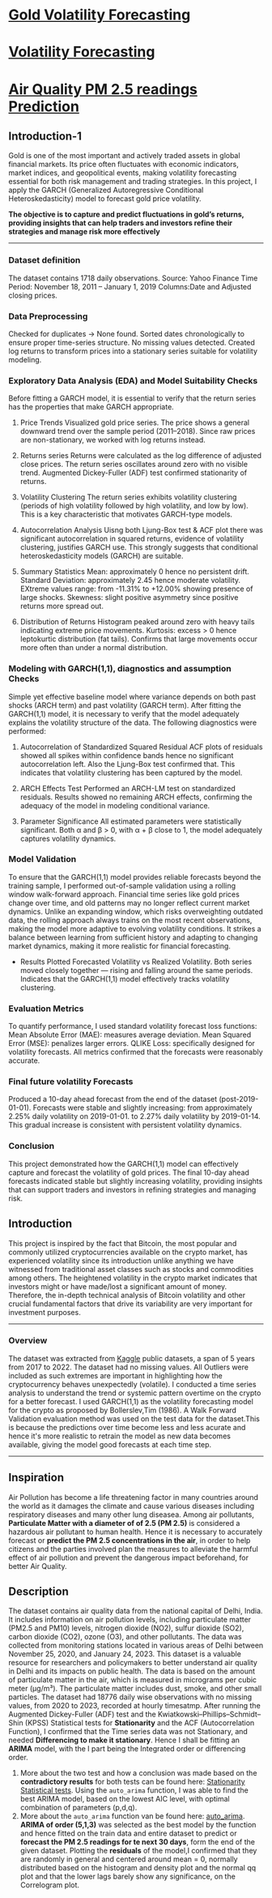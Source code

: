 # [Gold Volatility Forecasting](#Introduction-1)
# [Volatility Forecasting](#Introduction)
# [Air Quality PM 2.5 readings Prediction](#Inspiration)

## Introduction-1
Gold is one of the most important and actively traded assets in global financial markets. Its price often fluctuates with economic indicators, market indices, and geopolitical events, making volatility forecasting essential for both risk management and trading strategies. In this project, I apply the GARCH (Generalized Autoregressive Conditional Heteroskedasticity) model to forecast gold price volatility. 

**The objective is to capture and predict fluctuations in gold’s returns, providing insights that can help traders and investors refine their strategies and manage risk more effectively**

---
### Dataset definition
The dataset contains 1718 daily observations.
Source: Yahoo Finance
Time Period: November 18, 2011 – January 1, 2019
Columns:Date and Adjusted closing prices.

### Data Preprocessing
Checked for duplicates → None found.
Sorted dates chronologically to ensure proper time-series structure.
No missing values detected.
Created log returns to transform prices into a stationary series suitable for volatility modeling.

### Exploratory Data Analysis (EDA) and Model Suitability Checks
Before fitting a GARCH model, it is essential to verify that the return series has the properties that make GARCH appropriate.
1. Price Trends
Visualized gold price series.
The price shows a general downward trend over the sample period (2011–2018).
Since raw prices are non-stationary, we worked with log returns instead.

2. Returns series
Returns were calculated as the log difference of adjusted close prices.
The return series oscillates around zero with no visible trend.
Augmented Dickey-Fuller (ADF) test confirmed stationarity of returns.

3. Volatility Clustering
The return series exhibits volatility clustering (periods of high volatility followed by high volatility, and low by low).
This is a key characteristic that motivates GARCH-type models.

4. Autocorrelation Analysis
Uisng both Ljung-Box test & ACF plot there was significant autocorrelation in squared returns, evidence of volatility clustering, justifies GARCH use.
This strongly suggests that conditional heteroskedasticity models (GARCH) are suitable.

5. Summary Statistics
Mean: approximately 0 hence no persistent drift.
Standard Deviation: approximately 2.45 hence moderate volatility.
EXtreme values range: from -11.31% to +12.00% showing presence of large shocks.
Skewness: slight positive asymmetry since positive returns more spread out.

6. Distribution of Returns
Histogram peaked around zero with heavy tails indicating extreme price movements.
Kurtosis: excess > 0 hence leptokurtic distribution (fat tails).
Confirms that large movements occur more often than under a normal distribution.

### Modeling with GARCH(1,1), diagnostics and assumption Checks
Simple yet effective baseline model where variance depends on both past shocks (ARCH term) and past volatility (GARCH term).
After fitting the GARCH(1,1) model, it is necessary to verify that the model adequately explains the volatility structure of the data. The following diagnostics were performed:
1. Autocorrelation of Standardized Squared Residual
ACF plots of residuals showed all spikes within confidence bands hence no significant autocorrelation left. Also the Ljung-Box test confirmed that.
This indicates that volatility clustering has been captured by the model.

2. ARCH Effects Test
Performed an ARCH-LM test on standardized residuals.
Results showed no remaining ARCH effects, confirming the adequacy of the model in modeling conditional variance.

3. Parameter Significance
All estimated parameters were statistically significant.
Both α and β > 0, with α + β close to 1, the model adequately captures volatility dynamics.

### Model Validation
To ensure that the GARCH(1,1) model provides reliable forecasts beyond the training sample, I performed out-of-sample validation using a rolling window walk-forward approach. Financial time series like gold prices change over time, and old patterns may no longer reflect current market dynamics. Unlike an expanding window, which risks overweighting outdated data, the rolling approach always trains on the most recent observations, making the model more adaptive to evolving volatility conditions. It strikes a balance between learning from sufficient history and adapting to changing market dynamics, making it more realistic for financial forecasting.
- Results
Plotted Forecasted Volatility vs Realized Volatility.
Both series moved closely together — rising and falling around the same periods.
Indicates that the GARCH(1,1) model effectively tracks volatility clustering.

### Evaluation Metrics
To quantify performance, I used standard volatility forecast loss functions:
Mean Absolute Error (MAE): measures average deviation.
Mean Squared Error (MSE): penalizes larger errors.
QLIKE Loss: specifically designed for volatility forecasts.
All metrics confirmed that the forecasts were reasonably accurate.

### Final future volatility Forecasts
Produced a 10-day ahead forecast from the end of the dataset (post-2019-01-01).
Forecasts were stable and slightly increasing:
from approximately 2.25% daily volatility on 2019-01-01. to 2.27% daily volatility by 2019-01-14.
This gradual increase is consistent with persistent volatility dynamics.

### Conclusion
This project demonstrated how the GARCH(1,1) model can effectively capture and forecast the volatility of gold prices. The final 10-day ahead forecasts indicated stable but slightly increasing volatility, providing insights that can support traders and investors in refining strategies and managing risk.

## Introduction
This project is inspired by the fact that Bitcoin, the most popular and commonly utilized cryptocurrencies available on the crypto market, has experienced volatility since its
introduction unlike anything we have witnessed from traditional asset classes such as stocks and commodities among others. The heightened volatility in the crypto market indicates that
investors might or have made/lost a significant amount of money. Therefore, the in-depth technical analysis of Bitcoin volatility and other crucial fundamental factors
that drive its variability are very important for investment purposes.

---
### Overview
The dataset was extracted from [Kaggle](http://www.kaggle.com/) public datasets, a span of 5 years from 2017 to 2022. The dataset had no missing values. All Outliers
were included as such extremes are important in highlighting how the cryptocurrency behaves unexpectedly (volatile). I conducted a time series analysis to understand the trend or systemic pattern overtime on the crypto for a better forecast.
I used GARCH(1,1) as the volatility forecasting model for the crypto as proposed by Bollerslev,Tim (1986). A Walk Forward Validation evaluation method was used on the test data for the dataset.This is because the predictions over time become less and less acurate and hence it's more realistic to retrain the model as new data becomes available, giving the model good forecasts at each time step.

---
## Inspiration
Air Pollution has become a life threatening factor in many countries around the world as it damages the climate and cause various diseases including respiratory diseases and many other lung diseasea. Among air pollutants, **Particulate Matter with a diameter of of 2.5 (PM 2.5)** is considered a hazardous air pollutant to human health. Hence it is necessary to accurately forecast or **predict the PM 2.5 concentrations in the air**, in order to help citizens and the parties involved plan the measures to alleviate the harmful effect of air pollution and prevent the dangerous impact beforehand, for better Air Quality.

## Description
The dataset contains air quality data from the national capital of Delhi, India. It includes information on air pollution levels, including particulate matter (PM2.5 and PM10) levels, nitrogen dioxide (NO2), sulfur dioxide (SO2), carbon dioxide (CO2), ozone (O3), and other pollutants. The data was collected from monitoring stations located in various areas of Delhi between November 25, 2020, and January 24, 2023. This dataset is a valuable resource for researchers and policymakers to better understand air quality in Delhi and its impacts on public health.
The data is based on the amount of particulate matter in the air, which is measured in micrograms per cubic meter (µg/m³). The particulate matter includes dust, smoke, and other small particles.
The dataset had 18776 daily wise observations with no missing values, from 2020 to 2023, recorded at hourly timesatmp. After running the Augmented Dickey-Fuller (ADF) test and the Kwiatkowski–Phillips–Schmidt–Shin (KPSS) Statistical tests for **Stationarity** and the ACF (Autocorrelation Function), I confirmed that the Time series data was not Stationary, and needed **Differencing to make it stationary**. Hence I shall be fitting an **ARIMA** model, with the I part being the Integrated order or differencing order.
1. More about the two test and how a conclusion was made based on the **contradictory results** for both tests can be found here: [Stationarity Statistical tests](https://www.analyticsvidhya.com/blog/2021/06/statistical-tests-to-check-stationarity-in-time-series-part-1/).
Using the `auto_arima` function, I was able to find the best ARIMA model, based on the lowest AIC level, with optimal combination of parameters (p,d,q).
2. More about the `auto_arima` function van be found here: [auto_arima](https://alkaline-ml.com/pmdarima/modules/generated/pmdarima.arima.auto_arima.html).
**ARIMA of order (5,1,3)** was selected as the best model by the function and hence fitted on the train data and entire dataset to predict or **forecast the PM 2.5 readings for te next 30 days**, form the end of the given dataset.
Plotting the **residuals** of the model,I confirmed that they are randomly in general and centered around mean = 0, normally distributed based on the histogram and density plot and the normal qq plot and that the lower lags barely show any significance, on the Correlogram plot.












